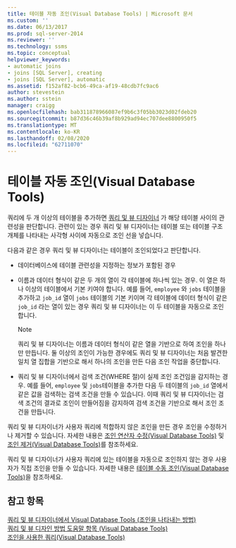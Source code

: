 ```yaml
---
title: 테이블 자동 조인(Visual Database Tools) | Microsoft 문서
ms.custom: ''
ms.date: 06/13/2017
ms.prod: sql-server-2014
ms.reviewer: ''
ms.technology: ssms
ms.topic: conceptual
helpviewer_keywords:
- automatic joins
- joins [SQL Server], creating
- joins [SQL Server], automatic
ms.assetid: f152af82-bcb6-49ca-af19-48cdb7fc9ac6
author: stevestein
ms.author: sstein
manager: craigg
ms.openlocfilehash: bab311878966087ef9b6c3f05bb3023d02fdeb20
ms.sourcegitcommit: b87d36c46b39af8b929ad94ec707dee8800950f5
ms.translationtype: MT
ms.contentlocale: ko-KR
ms.lasthandoff: 02/08/2020
ms.locfileid: "62711070"
---
```

# <a name="join-tables-automatically-visual-database-tools"></a>테이블 자동 조인(Visual Database Tools)
  쿼리에 두 개 이상의 테이블을 추가하면 [쿼리 및 뷰 디자이너](visual-database-tools.md) 가 해당 테이블 사이의 관련성을 판단합니다. 관련이 있는 경우 쿼리 및 뷰 디자이너는 테이블 또는 테이블 구조 개체를 나타내는 사각형 사이에 자동으로 조인 선을 넣습니다.  
  
 다음과 같은 경우 쿼리 및 뷰 디자이너는 테이블이 조인되었다고 판단합니다.  
  
-   데이터베이스에 테이블 관련성을 지정하는 정보가 포함된 경우  
  
-   이름과 데이터 형식이 같은 두 개의 열이 각 테이블에 하나씩 있는 경우. 이 열은 하나 이상의 테이블에서 기본 키여야 합니다. 예를 들어, `employee` 와 `jobs` 테이블을 추가하고 `job_id` 열이 `jobs` 테이블의 기본 키이며 각 테이블에 데이터 형식이 같은 `job_id` 라는 열이 있는 경우 쿼리 및 뷰 디자이너는 이 두 테이블을 자동으로 조인합니다.  
  
    > [!NOTE]  
    >  쿼리 및 뷰 디자이너는 이름과 데이터 형식이 같은 열을 기반으로 하여 조인을 하나만 만듭니다. 둘 이상의 조인이 가능한 경우에도 쿼리 및 뷰 디자이너는 처음 발견한 일치 열 집합을 기반으로 해서 하나의 조인을 만든 다음 조인 작업을 중단합니다.  
  
-   쿼리 및 뷰 디자이너에서 검색 조건(WHERE 절)이 실제 조인 조건임을 감지하는 경우. 예를 들어, `employee` 및 `jobs`테이블을 추가한 다음 두 테이블의 `job_id` 열에서 같은 값을 검색하는 검색 조건을 만들 수 있습니다. 이때 쿼리 및 뷰 디자이너는 검색 조건의 결과로 조인이 만들어짐을 감지하여 검색 조건을 기반으로 해서 조인 조건을 만듭니다.  
  
 쿼리 및 뷰 디자이너가 사용자 쿼리에 적합하지 않은 조인을 만든 경우 조인을 수정하거나 제거할 수 있습니다. 자세한 내용은 [조인 연산자 수정&#40;Visual Database Tools&#41;](modify-join-operators-visual-database-tools.md) 및 [조인 제거&#40;Visual Database Tools&#41;](remove-joins-visual-database-tools.md)를 참조하세요.  
  
 쿼리 및 뷰 디자이너가 사용자 쿼리에 있는 테이블을 자동으로 조인하지 않는 경우 사용자가 직접 조인을 만들 수 있습니다. 자세한 내용은 [테이블 수동 조인&#40;Visual Database Tools&#41;](join-tables-manually-visual-database-tools.md)을 참조하세요.  
  
## <a name="see-also"></a>참고 항목  
 [쿼리 및 뷰 디자이너에서 Visual Database Tools &#40;조인을 나타내는 방법&#41;](how-the-query-and-view-designer-represents-joins-visual-database-tools.md)   
 [쿼리 및 뷰 디자인 방법 도움말 항목 &#40;Visual Database Tools&#41;](design-queries-and-views-how-to-topics-visual-database-tools.md)   
 [조인을 사용한 쿼리&#40;Visual Database Tools&#41;](query-with-joins-visual-database-tools.md)  
  
  
